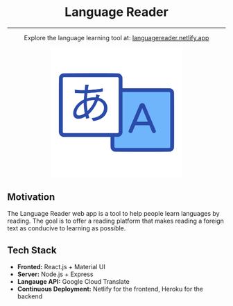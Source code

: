 <div align='center'>
  
<h1 style="border-bottom: none">Language Reader</h1>
<hr>

<p>Explore the language learning tool at: <a href="https://languagereader.netlify.app/">languagereader.netlify.app</a></p>

<a href="https://languagereader.netlify.app/">
<img width="300" src="logo-fullsize.png">
</a>

</div>

## Motivation

<p>The Language Reader web app is a tool to help people learn languages by reading. The goal is to offer a reading platform that makes reading a foreign text as conducive to learning as possible.<p>

## Tech Stack

- **Fronted:** React.js + Material UI
- **Server:** Node.js + Express
- **Langauge API:** Google Cloud Translate
- **Continuous Deployment:** Netlify for the frontend, Heroku for the backend
